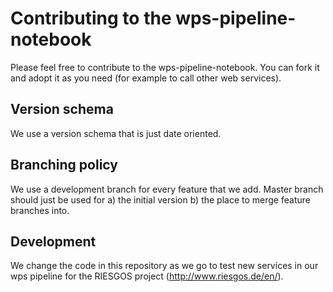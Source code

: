 # Contributing to the wps-pipeline-notebook

Please feel free to contribute to the wps-pipeline-notebook.
You can fork it and adopt it as you need (for example to call other web services).

## Version schema
We use a version schema that is just date oriented.

## Branching policy
We use a development branch for every feature that we add.
Master branch should just be used for
a) the initial version
b) the place to merge feature branches into.

## Development
We change the code in this repository as we go to test new services in our
wps pipeline for the RIESGOS project (http://www.riesgos.de/en/).
